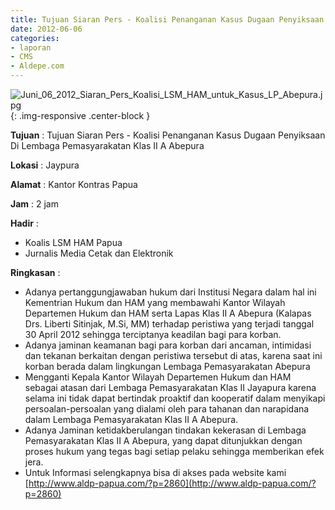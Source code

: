 ```yaml
---
title: Tujuan Siaran Pers - Koalisi Penanganan Kasus Dugaan Penyiksaan Di Lembaga Pemasyarakatan Klas II A Abepura
date: 2012-06-06
categories:
- laporan
- CMS
- Aldepe.com
---
```


![Juni_06_2012_Siaran_Pers_Koalisi_LSM_HAM_untuk_Kasus_LP_Abepura.jpg](/uploads/Juni_06_2012_Siaran_Pers_Koalisi_LSM_HAM_untuk_Kasus_LP_Abepura.jpg){: .img-responsive .center-block }

**Tujuan** : Tujuan	Siaran Pers - Koalisi Penanganan Kasus Dugaan Penyiksaan Di Lembaga Pemasyarakatan Klas II A Abepura

**Lokasi** : Jaypura

**Alamat** : Kantor Kontras Papua

**Jam** : 2 jam

**Hadir** : 
* Koalis LSM HAM Papua
* Jurnalis Media Cetak dan Elektronik

**Ringkasan** : 
* Adanya pertanggungjawaban hukum dari Institusi Negara dalam hal ini Kementrian Hukum dan HAM yang membawahi Kantor Wilayah Departemen Hukum dan HAM serta Lapas Klas II A Abepura (Kalapas Drs. Liberti Sitinjak, M.Si, MM) terhadap peristiwa yang terjadi tanggal 30 April 2012 sehingga terciptanya keadilan bagi para korban.
* Adanya jaminan keamanan bagi para korban dari ancaman, intimidasi dan tekanan berkaitan dengan peristiwa tersebut di atas, karena saat ini korban berada dalam lingkungan Lembaga Pemasyarakatan Abepura
* Mengganti Kepala Kantor Wilayah Departemen Hukum dan HAM sebagai atasan dari Lembaga Pemasyarakatan Klas II Jayapura karena selama ini tidak dapat bertindak proaktif dan kooperatif dalam menyikapi persoalan-persoalan yang dialami oleh para tahanan dan narapidana dalam Lembaga Pemasyarakatan Klas II A Abepura.
* Adanya Jaminan ketidakberulangan tindakan kekerasan di Lembaga Pemasyarakatan Klas II A Abepura, yang dapat ditunjukkan dengan proses hukum yang tegas bagi setiap pelaku sehingga memberikan efek jera.
* Untuk Informasi selengkapnya bisa di akses pada website kami [http://www.aldp-papua.com/?p=2860](http://www.aldp-papua.com/?p=2860)
